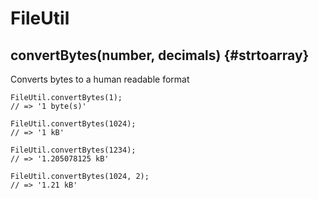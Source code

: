 # FileUtil

## convertBytes\(number, decimals\) {#strtoarray}

Converts bytes to a human readable format

```text
FileUtil.convertBytes(1);
// => '1 byte(s)'

FileUtil.convertBytes(1024);
// => '1 kB'

FileUtil.convertBytes(1234);
// => '1.205078125 kB'

FileUtil.convertBytes(1024, 2);
// => '1.21 kB'
```


